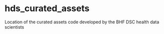 # hds_curated_assets
Location of the curated assets code developed by the BHF DSC health data scientists
